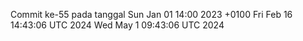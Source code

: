 Commit ke-55 pada tanggal Sun Jan 01 14:00 2023 +0100
Fri Feb 16 14:43:06 UTC 2024
Wed May  1 09:43:06 UTC 2024
